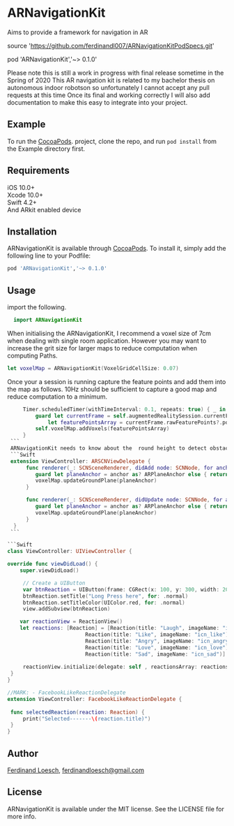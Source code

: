 # ARNavigationKit
Aims to provide a framework for navigation in AR



   source 'https://github.com/ferdinandl007/ARNavigationKitPodSpecs.git'

   pod 'ARNavigationKit','~> 0.1.0'


Please note this is still a work in progress with final release sometime in the Spring of 2020
This AR navigation kit is related to my bachelor thesis on autonomous indoor robotson so unfortunately I cannot accept any pull requests at this time
Once its final and working correctly I will also add documentation to make this easy to integrate into your project.


## Example

To run the [CocoaPods](https://github.com/ferdinandl007/voxelMap). project, clone the repo, and run `pod install` from the Example directory first.

## Requirements

iOS 10.0+    
Xcode 10.0+   
Swift 4.2+     
And ARkit enabled device


## Installation

ARNavigationKit is available through [CocoaPods](https://cocoapods.org). To install
it, simply add the following line to your Podfile:

```ruby
pod 'ARNavigationKit','~> 0.1.0'
```


## Usage

import the following.
 ```Swift
   import ARNavigationKit
  ```
 When initialising the ARNavigationKit, I recommend a voxel size of 7cm when dealing with single room application. 
 However you may want to increase the grit size for larger maps to reduce computation  when computing Paths. 
   ```Swift
   let voxelMap = ARNavigationKit(VoxelGridCellSize: 0.07)
  ```
   Once your a session is running capture the feature points and add them into the map as follows.
   10Hz should be sufficient to capture a good map and reduce computation to a minimum.
   
   ```Swift
        Timer.scheduledTimer(withTimeInterval: 0.1, repeats: true) { _ in
            guard let currentFrame = self.augmentedRealitySession.currentFrame,
                let featurePointsArray = currentFrame.rawFeaturePoints?.points else { return }
            self.voxelMap.addVoxels(featurePointsArray)
        }
    ```
    ARNavigationKit needs to know about the  round height to detect obstacles update the ground hide by  
    ```Swift
    extension ViewController: ARSCNViewDelegate {
         func renderer(_: SCNSceneRenderer, didAdd node: SCNNode, for anchor: ARAnchor) {
            guard let planeAnchor = anchor as? ARPlaneAnchor else { return }
            voxelMap.updateGroundPlane(planeAnchor)
         }

         func renderer(_: SCNSceneRenderer, didUpdate node: SCNNode, for anchor: ARAnchor) {
            guard let planeAnchor = anchor as? ARPlaneAnchor else { return }
            voxelMap.updateGroundPlane(planeAnchor)
         }
     }
    ```

```Swift
class ViewController: UIViewController {

   override func viewDidLoad() {
       super.viewDidLoad()

        // Create a UIButton 
        var btnReaction = UIButton(frame: CGRect(x: 100, y: 300, width: 200, height: 30))
        btnReaction.setTitle("Long Press here", for: .normal)
        btnReaction.setTitleColor(UIColor.red, for: .normal)
        view.addSubview(btnReaction)

       var reactionView = ReactionView()
       let reactions: [Reaction] = [Reaction(title: "Laugh", imageName: "icn_laugh"),
                            Reaction(title: "Like", imageName: "icn_like"),
                            Reaction(title: "Angry", imageName: "icn_angry"),
                            Reaction(title: "Love", imageName: "icn_love"),
                            Reaction(title: "Sad", imageName: "icn_sad")]
        
        reactionView.initialize(delegate: self , reactionsArray: reactions, sourceView: self.view, gestureView: btnReaction)
    }
 }

//MARK: - FacebookLikeReactionDelegate
extension ViewController: FacebookLikeReactionDelegate {
    
    func selectedReaction(reaction: Reaction) {
        print("Selected-------\(reaction.title)")
    }
}
```


## Author

[Ferdinand Loesch](https://ferdinandl007.github.io), ferdinandloesch@gmail.com

## License

ARNavigationKit is available under the MIT license. See the LICENSE file for more info.




